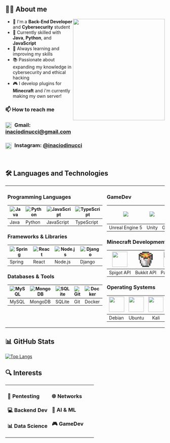<div>
  <h2>👨‍💻 About me</h2>
  <img align="right" width="290" height="320" style="margin-bottom: 20px;" src="https://spotify-github-profile.kittinanx.com/api/view?uid=l0bpp9x9s2rzxmnlcs7eho8b2&cover_image=true&theme=default&show_offline=false&background_color=121212&interchange=false" />

  - 💼 I'm a **Back-End Developer** and **Cybersecurity** student
  - 🔭 Currently skilled with **Java**, **Python**, and **JavaScript**
  - 🌱 Always learning and improving my skills
  - 📚 Passionate about expanding my knowledge in cybersecurity and ethical hacking
  - 🎮 I develop plugins for **Minecraft** and i'm currently making my own server! 
 
### 📫 How to reach me

### <img src="https://upload.wikimedia.org/wikipedia/commons/thumb/7/7e/Gmail_icon_%282020%29.svg/512px-Gmail_icon_%282020%29.svg.png" width="20" height="20" style="vertical-align: middle; margin-right: 5px;" /> Gmail:  [inaciodinucci@gmail.com](mailto:inaciodinucci@gmail.com)
### <img src="https://static-00.iconduck.com/assets.00/instagram-icon-2048x2048-77ljf1sd.png" width="20" height="20" style="vertical-align: middle; margin-right: 5px;" /> Instagram: [@inaciodinucci](https://www.instagram.com/inaciodinucci/) 

</div>
 
<br clear="right"/>

## 🛠️ Languages and Technologies

<table>
<tr>
<td valign="top" width="50%">

### Programming Languages

| ![Java](https://skillicons.dev/icons?i=java) | ![Python](https://skillicons.dev/icons?i=python) | ![JavaScript](https://skillicons.dev/icons?i=js) | ![TypeScript](https://skillicons.dev/icons?i=ts) |
| --------------------------------------------- | ------------------------------------------------- | ------------------------------------------------- | ------------------------------------------------- |
| Java                                          | Python                                            | JavaScript                                        | TypeScript                                        |

### Frameworks & Libraries

| ![Spring](https://skillicons.dev/icons?i=spring) | ![React](https://skillicons.dev/icons?i=react) | ![Node.js](https://skillicons.dev/icons?i=nodejs) | ![Django](https://skillicons.dev/icons?i=django) |
| ------------------------------------------------ | ---------------------------------------------- | ------------------------------------------------- | -------------------------------------------------|
| Spring                                           | React                                          | Node.js                                           | Django                                           |

### Databases & Tools

| ![MySQL](https://skillicons.dev/icons?i=mysql) | ![MongoDB](https://skillicons.dev/icons?i=mongodb) | ![SQLite](https://skillicons.dev/icons?i=sqlite) | ![Git](https://skillicons.dev/icons?i=git) | ![Docker](https://skillicons.dev/icons?i=docker) |
| ---------------------------------------------- | -------------------------------------------------- | ------------------------------------------------ | ------------------------------------------- | ------------------------------------------------ |
| MySQL                                          | MongoDB                                             | SQLite                                           | Git                                          | Docker                                           |

</td>
<td valign="top" width="50%">

### GameDev

| <img src="https://skillicons.dev/icons?i=unrealengine" width="48"> | <img src="https://skillicons.dev/icons?i=unity" width="48"> | <img src="https://cdn2.steamgriddb.com/icon/e500b7708a865ec27eef36c33953b06e.ico" width="48" height="48"> |
| ------------------------------------------------------------------ | ----------------------------------------------------------- | ---------------------------------------------------------------------------------------------------------- |
| Unreal Engine 5                                                     | Unity                                                       | GameMaker                                                                                                   |

### Minecraft Development

| <img src="https://www.spigotmc.org/data/attachments/0/47-203d0f00d4b12970bbb76e6e051b3044.jpg" width="48" height="48"> | <img src="https://raw.githubusercontent.com/github/explore/288c84b3a9e3e6e34eec8d401b879c14b2bd7fbc/topics/bukkit/bukkit.png" width="48" height="48"> | <img src="https://assets.papermc.io/brand/papermc_logo.min.svg" width="48" height="48"> |
| ------------------------------------------------------------------------------------------------------------------------ | --------------------------------------------------------------------------------------------------------------------------------------------------------- | --------------------------------------------------------------------------------------------------------------------------------------- |
| Spigot API                                                                                                               | Bukkit API                                                                                                                                                  | Paper API                                                                                                                                  |

### Operating Systems

| <img src="https://www.svgrepo.com/show/353640/debian.svg" width="48" height="48"> | <img src="https://upload.wikimedia.org/wikipedia/commons/thumb/9/9e/UbuntuCoF.svg/512px-UbuntuCoF.svg.png" width="48" height="48"> | <img src="https://upload.wikimedia.org/wikipedia/commons/thumb/2/2b/Kali-dragon-icon.svg/512px-Kali-dragon-icon.svg.png" width="48" height="48"> | <img src="https://cdn-b.saashub.com/images/app/service_logos/21/d0346e7bf600/large.png?1544906410" width="48" height="48"> |
| ---------------------------------------------------------------------------------- | ---------------------------------------------------------------------------------------------------------------------------------------- | ----------------------------------------------------------------------------------------------------------------------------------------------- | ---------------------------------------------------------------------------------------------------------------------------- |
| Debian                                                                             | Ubuntu                                                                                                                                       | <div align="center">Kali</div>                                                                                                                                  | BlackArch                                                                               |

</td>
</tr>
</table>

## 📊 GitHub Stats

[![Top Langs](https://github-readme-stats.vercel.app/api/top-langs/?username=inaciodinucci&layout=compact&theme=dark)](https://github.com/anuraghazra/github-readme-stats)

## 🔍 Interests
<table width="100%" cellspacing="0" cellpadding="0" border="0">
<tr>
<td width="50%" valign="top" align="left">
<div style="margin: 10px 0;">
<h3>🔐 Pentesting</h3>
</div>
<div style="margin: 10px 0;">
<h3>💻 Backend Dev</h3>
</div>
<div style="margin: 10px 0;">
<h3>📊 Data Science</h3>
</div>
</td>
<td width="50%" valign="top" align="left">
<div style="margin: 10px 0;">
<h3>🌐 Networks</h3>
</div>
<div style="margin: 10px 0;">
<h3>🧠 AI & ML</h3>
</div>
<div style="margin: 10px 0;">
<h3>🎮 GameDev</h3>
</div>
</td>
</tr>
</table>
